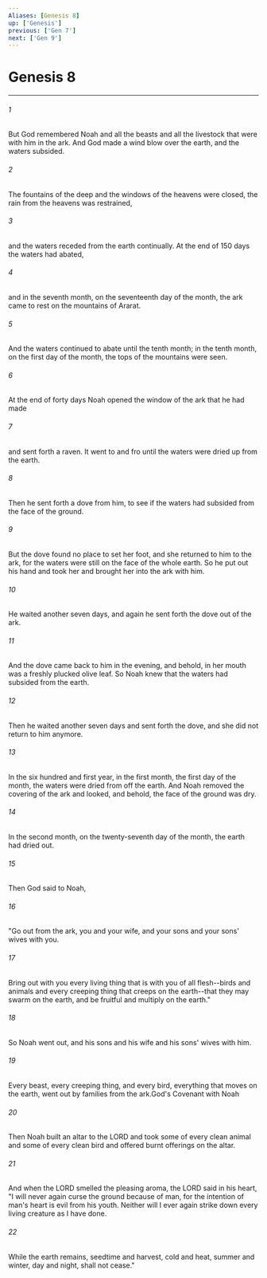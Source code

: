 ```yaml
---
Aliases: [Genesis 8]
up: ['Genesis']
previous: ['Gen 7']
next: ['Gen 9']
---
```

# Genesis 8
***



###### 1 
But God remembered Noah and all the beasts and all the livestock that were with him in the ark. And God made a wind blow over the earth, and the waters subsided. 

###### 2 
The fountains of the deep and the windows of the heavens were closed, the rain from the heavens was restrained, 

###### 3 
and the waters receded from the earth continually. At the end of 150 days the waters had abated, 

###### 4 
and in the seventh month, on the seventeenth day of the month, the ark came to rest on the mountains of Ararat. 

###### 5 
And the waters continued to abate until the tenth month; in the tenth month, on the first day of the month, the tops of the mountains were seen. 

###### 6 
At the end of forty days Noah opened the window of the ark that he had made 

###### 7 
and sent forth a raven. It went to and fro until the waters were dried up from the earth. 

###### 8 
Then he sent forth a dove from him, to see if the waters had subsided from the face of the ground. 

###### 9 
But the dove found no place to set her foot, and she returned to him to the ark, for the waters were still on the face of the whole earth. So he put out his hand and took her and brought her into the ark with him. 

###### 10 
He waited another seven days, and again he sent forth the dove out of the ark. 

###### 11 
And the dove came back to him in the evening, and behold, in her mouth was a freshly plucked olive leaf. So Noah knew that the waters had subsided from the earth. 

###### 12 
Then he waited another seven days and sent forth the dove, and she did not return to him anymore. 

###### 13 
In the six hundred and first year, in the first month, the first day of the month, the waters were dried from off the earth. And Noah removed the covering of the ark and looked, and behold, the face of the ground was dry. 

###### 14 
In the second month, on the twenty-seventh day of the month, the earth had dried out. 

###### 15 
Then God said to Noah, 

###### 16 
"Go out from the ark, you and your wife, and your sons and your sons' wives with you. 

###### 17 
Bring out with you every living thing that is with you of all flesh--birds and animals and every creeping thing that creeps on the earth--that they may swarm on the earth, and be fruitful and multiply on the earth." 

###### 18 
So Noah went out, and his sons and his wife and his sons' wives with him. 

###### 19 
Every beast, every creeping thing, and every bird, everything that moves on the earth, went out by families from the ark.God's Covenant with Noah 

###### 20 
Then Noah built an altar to the LORD and took some of every clean animal and some of every clean bird and offered burnt offerings on the altar. 

###### 21 
And when the LORD smelled the pleasing aroma, the LORD said in his heart, "I will never again curse the ground because of man, for the intention of man's heart is evil from his youth. Neither will I ever again strike down every living creature as I have done. 

###### 22 
While the earth remains, seedtime and harvest, cold and heat, summer and winter, day and night, shall not cease."
